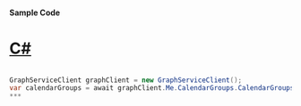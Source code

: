 #### Sample Code
# [C#](#tab/c-sharp)

```C#

GraphServiceClient graphClient = new GraphServiceClient();
var calendarGroups = await graphClient.Me.CalendarGroups.CalendarGroups.Request().GetAsync();
*** 

```